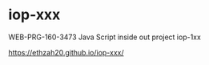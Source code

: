 # iop-xxx
WEB-PRG-160-3473 Java Script inside out project iop-1xx

https://ethzah20.github.io/iop-xxx/
